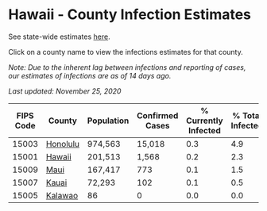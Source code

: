 # Hawaii - County Infection Estimates

See state-wide estimates [here](/infections/us-hi).

Click on a county name to view the infections estimates for that county.

*Note: Due to the inherent lag between infections and reporting of cases, our estimates of infections are as of 14 days ago.*

*Last updated: November 25, 2020*

|   FIPS Code |               County |   Population |   Confirmed Cases |   % Currently Infected |   % Total Infected |
|-------------|----------------------|--------------|-------------------|------------------------|--------------------|
|       15003 | [Honolulu](honolulu) |      974,563 |            15,018 |                    0.3 |                4.9 |
|       15001 |     [Hawaii](hawaii) |      201,513 |             1,568 |                    0.2 |                2.3 |
|       15009 |         [Maui](maui) |      167,417 |               773 |                    0.1 |                1.5 |
|       15007 |       [Kauai](kauai) |       72,293 |               102 |                    0.1 |                0.5 |
|       15005 |   [Kalawao](kalawao) |           86 |                 0 |                    0.0 |                0.0 |